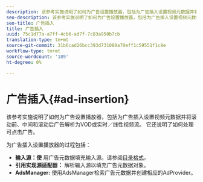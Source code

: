 ```yaml
---
description: 该参考实施说明了如何为广告设置播放器，包括为广告插入设置视频元数据并将滚动前、中间和滚动后广告解析为VOD或实时／线性视频流。 它还说明了如何处理可点击广告。
seo-description: 该参考实施说明了如何为广告设置播放器，包括为广告插入设置视频元数据并将滚动前、中间和滚动后广告解析为VOD或实时／线性视频流。 它还说明了如何处理可点击广告。
seo-title: 广告插入
title: 广告插入
uuid: 75c1d77a-a7ff-4cb6-ad7f-7c83a950b7cb
translation-type: tm+mt
source-git-commit: 31b6cad26bcc393d731080a70eff1c59551f1c8e
workflow-type: tm+mt
source-wordcount: '189'
ht-degree: 0%

---
```



# 广告插入{#ad-insertion}

该参考实施说明了如何为广告设置播放器，包括为广告插入设置视频元数据并将滚动前、中间和滚动后广告解析为VOD或实时／线性视频流。 它还说明了如何处理可点击广告。

为广告插入设置播放器的过程包括：

* **输入源：使** 用广告元数据填充输入源。请参阅[目录格式](../set-up-dev-environment/exploring-code/catalog-format.md)。
* **引用实现源适配器：** 解析输入源以填充广告元数据对象。
* **AdsManager:** 使用AdsManager检索广告元数据并创建相应的AdProvider。